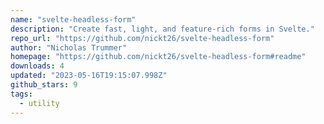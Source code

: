 ```yaml
---
name: "svelte-headless-form"
description: "Create fast, light, and feature-rich forms in Svelte."
repo_url: "https://github.com/nickt26/svelte-headless-form"
author: "Nicholas Trummer"
homepage: "https://github.com/nickt26/svelte-headless-form#readme"
downloads: 4
updated: "2023-05-16T19:15:07.998Z"
github_stars: 9
tags: 
  - utility
---
```

